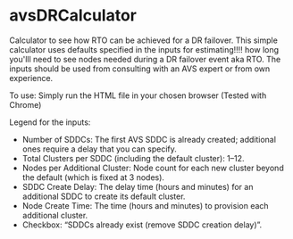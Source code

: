 # avsDRCalculator
Calculator to see how RTO can be achieved for a DR failover. This simple calculator uses defaults specified in the inputs for estimating!!!! how long you'lll need to see nodes needed during a DR failover event aka RTO. The inputs should be used from consulting with an AVS expert or from own experience.

To use: Simply run the HTML file in your chosen browser (Tested with Chrome)

Legend for the inputs:

- Number of SDDCs: The first AVS SDDC is already created; additional ones require a delay that you can specify.
- Total Clusters per SDDC (including the default cluster): 1–12.
- Nodes per Additional Cluster: Node count for each new cluster beyond the default (which is fixed at 3 nodes).
- SDDC Create Delay: The delay time (hours and minutes) for an additional SDDC to create its default cluster.
- Node Create Time: The time (hours and minutes) to provision each additional cluster.
- Checkbox: “SDDCs already exist (remove SDDC creation delay)”.
